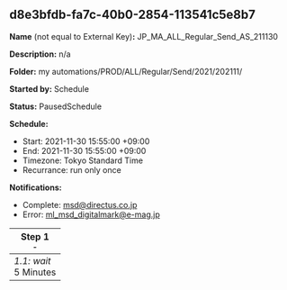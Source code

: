## d8e3bfdb-fa7c-40b0-2854-113541c5e8b7

**Name** (not equal to External Key)**:** JP_MA_ALL_Regular_Send_AS_211130

**Description:** n/a

**Folder:** my automations/PROD/ALL/Regular/Send/2021/202111/

**Started by:** Schedule

**Status:** PausedSchedule

**Schedule:**

* Start: 2021-11-30 15:55:00 +09:00
* End: 2021-11-30 15:55:00 +09:00
* Timezone: Tokyo Standard Time
* Recurrance: run only once

**Notifications:**

* Complete: msd@directus.co.jp
* Error: ml_msd_digitalmark@e-mag.jp

| Step 1<br>_<small>-</small>_ |
| --- |
| _1.1: wait_<br>5 Minutes |
